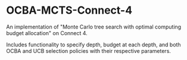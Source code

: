 # OCBA-MCTS-Connect-4
An implementation of "Monte Carlo tree search with optimal computing budget allocation" on Connect 4.

Includes functionality to specify depth, budget at each depth, and both OCBA and UCB selection policies with their respective parameters.

